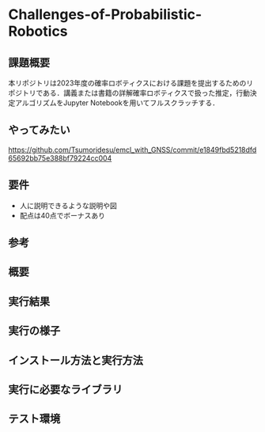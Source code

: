 # Challenges-of-Probabilistic-Robotics

## 課題概要
本リポジトリは2023年度の確率ロボティクスにおける課題を提出するためのリポジトリである．講義または書籍の詳解確率ロボティクスで扱った推定，行動決定アルゴリズムをJupyter Notebookを用いてフルスクラッチする．

## やってみたい
https://github.com/Tsumoridesu/emcl_with_GNSS/commit/e1849fbd5218dfd65692bb75e388bf79224cc004



## 要件
* 人に説明できるような説明や図
* 配点は40点でボーナスあり

## 参考

## 概要

## 実行結果

## 実行の様子

## インストール方法と実行方法

## 実行に必要なライブラリ

## テスト環境